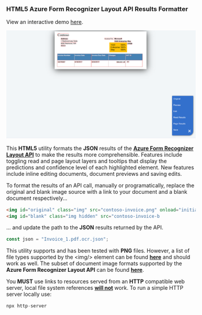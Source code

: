 ### HTML5 Azure Form Recognizer Layout API Results Formatter

View an interactive demo [here](https://davideker.github.io/layout/).

![alt text](example.png)

This **HTML5** utility formats the **JSON** results of the [**Azure Form Recognizer Layout API**]("https://docs.microsoft.com/en-us/azure/cognitive-services/form-recognizer/quickstarts/python-layout") to make the results more comprehensible. Features include toggling read and page layout layers and tooltips that display the predictions and confidence level of each highlighted element. New features include inline editing documents, document previews and saving edits. 

To format the results of an API call, manually or programatically, replace the original and blank image source with a link to your document and a blank document respectively...

```html
<img id="original" class="img" src="contoso-invoice.png" onload="initialize(this)" />
<img id="blank" class="img hidden" src="contoso-invoice-b
```

 ... and update the path to the **JSON** results returned by the API. 
 ```javascript
 const json = "Invoice_1.pdf.ocr.json";
```

This utility supports and has been tested with **PNG** files. However, a list of file types supported by the &lt;img/&gt; element can be found [**here**](https://developer.mozilla.org/en-US/docs/Web/Media/Formats/Image_types) and should work as well. The subset of document image formats supported by the **Azure Form Recognizer Layout API** can be found [**here**](https://docs.microsoft.com/en-us/azure/cognitive-services/form-recognizer/overview).

You **MUST** use links to resources served from an **HTTP** compatible web server, local file system references <ins>**will not**</ins> work. To run a simple HTTP server locally use:

```javascript
npx http-server
```